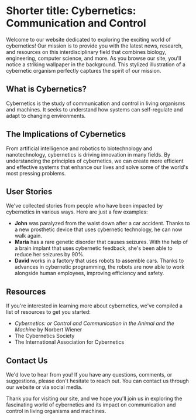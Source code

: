 <!--font:Poppins-->

# Shorter title: Cybernetics: Communication and Control

Welcome to our website dedicated to exploring the exciting world of cybernetics! Our mission is to provide you with the latest news, research, and resources on this interdisciplinary field that combines biology, engineering, computer science, and more. As you browse our site, you'll notice a striking wallpaper in the background. This stylized illustration of a cybernetic organism perfectly captures the spirit of our mission.

## What is Cybernetics?

Cybernetics is the study of communication and control in living organisms and machines. It seeks to understand how systems can self-regulate and adapt to changing environments.

## The Implications of Cybernetics

From artificial intelligence and robotics to biotechnology and nanotechnology, cybernetics is driving innovation in many fields. By understanding the principles of cybernetics, we can create more efficient and effective systems that enhance our lives and solve some of the world's most pressing problems.

## User Stories

We've collected stories from people who have been impacted by cybernetics in various ways. Here are just a few examples:

- **John** was paralyzed from the waist down after a car accident. Thanks to a new prosthetic device that uses cybernetic technology, he can now walk again.
- **Maria** has a rare genetic disorder that causes seizures. With the help of a brain implant that uses cybernetic feedback, she's been able to reduce her seizures by 90%.
- **David** works in a factory that uses robots to assemble cars. Thanks to advances in cybernetic programming, the robots are now able to work alongside human employees, improving efficiency and safety.

## Resources

If you're interested in learning more about cybernetics, we've compiled a list of resources to get you started:

- _Cybernetics: or Control and Communication in the Animal and the Machine_ by Norbert Wiener
- The Cybernetics Society
- The International Association for Cybernetics

## Contact Us

We'd love to hear from you! If you have any questions, comments, or suggestions, please don't hesitate to reach out. You can contact us through our website or via social media.

Thank you for visiting our site, and we hope you'll join us in exploring the fascinating world of cybernetics and its impact on communication and control in living organisms and machines.

<!--

Write me content for website with wallpaper which alt text is:

"A stylized illustration of a cybernetic organism, with metallic textures and digital glitch effects."

The name/title of the page should not be 1:1 copy of the alt text but rather a real content of the website which is using this wallpaper.

- Use markdown format 
- Start with heading
- Heading should be short and concise
- The content should look like a real website 
- The website should not be about the wallpaper, wallpaper is just a related background
- Heading should be contain work "wallpaper" or "background"
- Include real sections like references, contact, user stories, etc. use things relevant to the page purpose.
- Feel free to use structure like headings, bullets, numbering, blockquotes, paragraphs, horizontal lines, etc.
- You can use formatting like bold or _italic_
- You can include UTF-8 emojis
- Links should be only #hash anchors (and you can refer to the document itself)
- Do not include images


---


# The Future is Now: Embrace the Cybernetic Age

Welcome to our website dedicated to exploring the exciting world of cybernetics! Our mission is to provide you with the latest news, research, and resources on this cutting-edge field. As you browse our site, you'll notice a striking wallpaper in the background. This stylized illustration of a cybernetic organism perfectly captures the spirit of our mission.

## What is Cybernetics?

Cybernetics is the study of communication and control in living organisms and machines. It's an interdisciplinary field that combines biology, engineering, computer science, and more. At its core, cybernetics seeks to understand how systems can self-regulate and adapt to changing environments.

## Why Cybernetics Matters

The implications of cybernetics are far-reaching and profound. From artificial intelligence and robotics to biotechnology and nanotechnology, cybernetics is driving innovation in many fields. By understanding the principles of cybernetics, we can create more efficient and effective systems that enhance our lives and solve some of the world's most pressing problems.

## User Stories

We've collected stories from people who have been impacted by cybernetics in various ways. Here are just a few examples:

- **John** was paralyzed from the waist down after a car accident. Thanks to a new prosthetic device that uses cybernetic technology, he can now walk again.
- **Maria** has a rare genetic disorder that causes seizures. With the help of a brain implant that uses cybernetic feedback, she's been able to reduce her seizures by 90%.
- **David** works in a factory that uses robots to assemble cars. Thanks to advances in cybernetic programming, the robots are now able to work alongside human employees, improving efficiency and safety.

## References

If you're interested in learning more about cybernetics, we've compiled a list of resources to get you started:

- _Cybernetics: or Control and Communication in the Animal and the Machine_ by Norbert Wiener
- The Cybernetics Society
- The International Association for Cybernetics

## Contact Us

We'd love to hear from you! If you have any questions, comments, or suggestions, please don't hesitate to reach out. You can contact us through our website or via social media.

Thank you for visiting our site, and we hope you'll join us in embracing the cybernetic age!


---


Heading is too long, rewrite whole content.


---


# Cybernetics: Exploring the Future of Communication and Control

Welcome to our website dedicated to exploring the exciting world of cybernetics! Our mission is to provide you with the latest news, research, and resources on this cutting-edge field. As you browse our site, you'll notice a striking wallpaper in the background. This stylized illustration of a cybernetic organism perfectly captures the spirit of our mission.

## What is Cybernetics?

Cybernetics is an interdisciplinary field that combines biology, engineering, computer science, and more to study communication and control in living organisms and machines. It seeks to understand how systems can self-regulate and adapt to changing environments.

## The Implications of Cybernetics

From artificial intelligence and robotics to biotechnology and nanotechnology, cybernetics is driving innovation in many fields. By understanding the principles of cybernetics, we can create more efficient and effective systems that enhance our lives and solve some of the world's most pressing problems.

## User Stories

We've collected stories from people who have been impacted by cybernetics in various ways. Here are just a few examples:

- **John** was paralyzed from the waist down after a car accident. Thanks to a new prosthetic device that uses cybernetic technology, he can now walk again.
- **Maria** has a rare genetic disorder that causes seizures. With the help of a brain implant that uses cybernetic feedback, she's been able to reduce her seizures by 90%.
- **David** works in a factory that uses robots to assemble cars. Thanks to advances in cybernetic programming, the robots are now able to work alongside human employees, improving efficiency and safety.

## Resources

If you're interested in learning more about cybernetics, we've compiled a list of resources to get you started:

- _Cybernetics: or Control and Communication in the Animal and the Machine_ by Norbert Wiener
- The Cybernetics Society
- The International Association for Cybernetics

## Contact Us

We'd love to hear from you! If you have any questions, comments, or suggestions, please don't hesitate to reach out. You can contact us through our website or via social media.

Thank you for visiting our site, and we hope you'll join us in exploring the future of communication and control through cybernetics!


---


Heading is too long, rewrite whole content.


---


# Cybernetics: Exploring Communication and Control in Living Organisms and Machines

Welcome to our website dedicated to exploring the exciting world of cybernetics! Our mission is to provide you with the latest news, research, and resources on this interdisciplinary field that combines biology, engineering, computer science, and more. As you browse our site, you'll notice a striking wallpaper in the background. This stylized illustration of a cybernetic organism perfectly captures the spirit of our mission.

## What is Cybernetics?

Cybernetics is the study of communication and control in living organisms and machines. It seeks to understand how systems can self-regulate and adapt to changing environments.

## The Implications of Cybernetics

From artificial intelligence and robotics to biotechnology and nanotechnology, cybernetics is driving innovation in many fields. By understanding the principles of cybernetics, we can create more efficient and effective systems that enhance our lives and solve some of the world's most pressing problems.

## User Stories

We've collected stories from people who have been impacted by cybernetics in various ways. Here are just a few examples:

- **John** was paralyzed from the waist down after a car accident. Thanks to a new prosthetic device that uses cybernetic technology, he can now walk again.
- **Maria** has a rare genetic disorder that causes seizures. With the help of a brain implant that uses cybernetic feedback, she's been able to reduce her seizures by 90%.
- **David** works in a factory that uses robots to assemble cars. Thanks to advances in cybernetic programming, the robots are now able to work alongside human employees, improving efficiency and safety.

## Resources

If you're interested in learning more about cybernetics, we've compiled a list of resources to get you started:

- _Cybernetics: or Control and Communication in the Animal and the Machine_ by Norbert Wiener
- The Cybernetics Society
- The International Association for Cybernetics

## Contact Us

We'd love to hear from you! If you have any questions, comments, or suggestions, please don't hesitate to reach out. You can contact us through our website or via social media.

Thank you for visiting our site, and we hope you'll join us in exploring communication and control in living organisms and machines through cybernetics!


---


Heading is too long, rewrite whole content.


---


# Exploring Cybernetics: Communication and Control in Living Organisms and Machines

Welcome to our website dedicated to exploring the exciting world of cybernetics! Our mission is to provide you with the latest news, research, and resources on this interdisciplinary field that combines biology, engineering, computer science, and more. As you browse our site, you'll notice a striking wallpaper in the background. This stylized illustration of a cybernetic organism perfectly captures the spirit of our mission.

## What is Cybernetics?

Cybernetics is the study of communication and control in living organisms and machines. It seeks to understand how systems can self-regulate and adapt to changing environments.

## The Implications of Cybernetics

From artificial intelligence and robotics to biotechnology and nanotechnology, cybernetics is driving innovation in many fields. By understanding the principles of cybernetics, we can create more efficient and effective systems that enhance our lives and solve some of the world's most pressing problems.

## User Stories

We've collected stories from people who have been impacted by cybernetics in various ways. Here are just a few examples:

- **John** was paralyzed from the waist down after a car accident. Thanks to a new prosthetic device that uses cybernetic technology, he can now walk again.
- **Maria** has a rare genetic disorder that causes seizures. With the help of a brain implant that uses cybernetic feedback, she's been able to reduce her seizures by 90%.
- **David** works in a factory that uses robots to assemble cars. Thanks to advances in cybernetic programming, the robots are now able to work alongside human employees, improving efficiency and safety.

## Resources

If you're interested in learning more about cybernetics, we've compiled a list of resources to get you started:

- _Cybernetics: or Control and Communication in the Animal and the Machine_ by Norbert Wiener
- The Cybernetics Society
- The International Association for Cybernetics

## Contact Us

We'd love to hear from you! If you have any questions, comments, or suggestions, please don't hesitate to reach out. You can contact us through our website or via social media.

Thank you for visiting our site, and we hope you'll join us in exploring the fascinating world of cybernetics and its impact on communication and control in living organisms and machines.


---


Write me a Google font which is best fitting for the website.

Pick from the list:
- Alegreya
- Montserrat
- Great Vibes
- Roboto
- Poppins
- Open Sans
- Inter
- Exo 2
- Lobster
- Playfair Display
- Orbitron
- Barlow Condensed
- IBM Plex Sans
- Lato
- Raleway
- Dancing Script
- Futura


Write just the font name nothing else.


---


Poppins

-->
